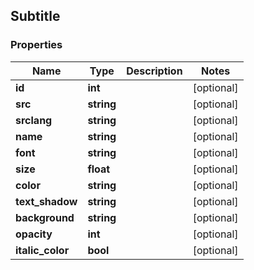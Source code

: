 ## Subtitle

### Properties
Name | Type | Description | Notes
------------ | ------------- | ------------- | -------------
**id** | **int** |  | [optional] 
**src** | **string** |  | [optional] 
**srclang** | **string** |  | [optional] 
**name** | **string** |  | [optional] 
**font** | **string** |  | [optional] 
**size** | **float** |  | [optional] 
**color** | **string** |  | [optional] 
**text_shadow** | **string** |  | [optional] 
**background** | **string** |  | [optional] 
**opacity** | **int** |  | [optional] 
**italic_color** | **bool** |  | [optional] 


